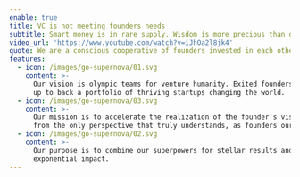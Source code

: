 ```yaml
---
enable: true
title: VC is not meeting founders needs
subtitle: Smart money is in rare supply. Wisdom is more precious than gold.
video_url: 'https://www.youtube.com/watch?v=iJhOa2l8jk4'
quote: We are a conscious cooperative of founders invested in each other’s success
features:
  - icon: /images/go-supernova/01.svg
    content: >-
      Our vision is olympic teams for venture humanity. Exited founders teaming
      up to back a portfolio of thriving startups changing the world.
  - icon: /images/go-supernova/03.svg
    content: >-
      Our mission is to accelerate the realization of the founder's vision –
      from the only perspective that truly understands, as founders ourselves.
  - icon: /images/go-supernova/02.svg
    content: >-
      Our purpose is to combine our superpowers for stellar results and
      exponential impact.
---
```


